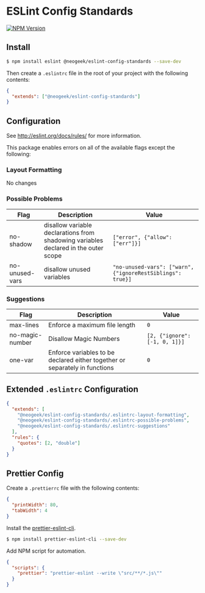 # ESLint Config Standards

[![NPM Version](https://img.shields.io/npm/v/@neogeek/eslint-config-standards.svg?style=flat)](https://www.npmjs.org/package/@neogeek/eslint-config-standards)

## Install

```bash
$ npm install eslint @neogeek/eslint-config-standards --save-dev
```

Then create a `.eslintrc` file in the root of your project with the following contents:

```json
{
  "extends": ["@neogeek/eslint-config-standards"]
}
```

## Configuration

See http://eslint.org/docs/rules/ for more information.

This package enables errors on all of the available flags except the following:

### Layout Formatting

No changes

### Possible Problems

| Flag           | Description                                                                         | Value                                                      |
| -------------- | ----------------------------------------------------------------------------------- | ---------------------------------------------------------- |
| no-shadow      | disallow variable declarations from shadowing variables declared in the outer scope | `["error", {"allow": ["err"]}]`                            |
| no-unused-vars | disallow unused variables                                                           | `"no-unused-vars": ["warn", {"ignoreRestSiblings": true}]` |

### Suggestions

| Flag            | Description                                                                 | Value                         |
| --------------- | --------------------------------------------------------------------------- | ----------------------------- |
| max-lines       | Enforce a maximum file length                                               | `0`                           |
| no-magic-number | Disallow Magic Numbers                                                      | `[2, {"ignore": [-1, 0, 1]}]` |
| one-var         | Enforce variables to be declared either together or separately in functions | `0`                           |

## Extended `.eslintrc` Configuration

```json
{
  "extends": [
    "@neogeek/eslint-config-standards/.eslintrc-layout-formatting",
    "@neogeek/eslint-config-standards/.eslintrc-possible-problems",
    "@neogeek/eslint-config-standards/.eslintrc-suggestions"
  ],
  "rules": {
    "quotes": [2, "double"]
  }
}
```

## Prettier Config

Create a `.prettierrc` file with the following contents:

```json
{
  "printWidth": 80,
  "tabWidth": 4
}
```

Install the [prettier-eslint-cli](https://github.com/prettier/prettier-eslint-cli).

```bash
$ npm install prettier-eslint-cli --save-dev
```

Add NPM script for automation.

```json
{
  "scripts": {
    "prettier": "prettier-eslint --write \"src/**/*.js\""
  }
}
```
